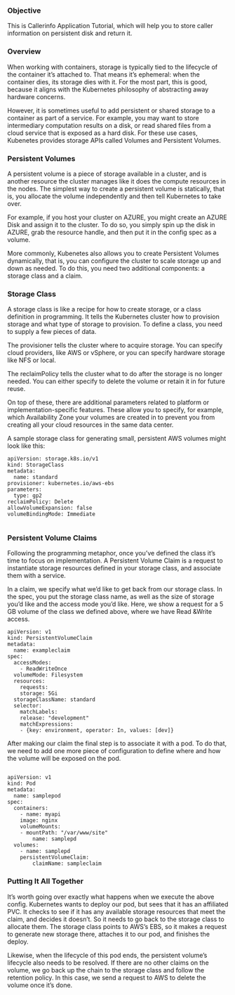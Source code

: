 ### Objective

This is Callerinfo Application Tutorial, which will help you to store caller information on persistent disk and return it.

### Overview

When working with containers, storage is typically tied to the lifecycle of the container it’s attached to. That means it’s ephemeral: when the container dies, its storage dies with it. For the most part, this is good, because it aligns with the Kubernetes philosophy of abstracting away hardware concerns.

However, it is sometimes useful to add persistent or shared storage to a container as part of a service. For example, you may want to store intermediary computation results on a disk, or read shared files from a cloud service that is exposed as a hard disk. For these use cases, Kubenetes provides storage APIs called Volumes and Persistent Volumes.

### Persistent Volumes

A persistent volume is a piece of storage available in a cluster, and is another resource the cluster manages like it does the compute resources in the nodes. The simplest way to create a persistent volume is statically, that is, you allocate the volume independently and then tell Kubernetes to take over. 

For example, if you host your cluster on AZURE, you might create an AZURE Disk and assign it to the cluster. To do so, you simply spin up the disk in AZURE, grab the resource handle, and then put it in the config spec as a volume.

More commonly, Kubenetes also allows you to create Persistent Volumes dynamically, that is, you can configure the cluster to scale storage up and down as needed. To do this, you need two additional components: a storage class and a claim.


### Storage Class

A storage class is like a recipe for how to create storage, or a class definition in programming. It tells the Kubernetes cluster how to provision storage and what type of storage to provision. To define a class, you need to supply a few pieces of data.

The provisioner tells the cluster where to acquire storage. You can specify cloud providers, like AWS or vSphere, or you can specify hardware storage like NFS or local. 

The reclaimPolicy tells the cluster what to do after the storage is no longer needed. You can either specify to delete the volume or retain it in for future reuse.

On top of these, there are additional parameters related to platform or implementation-specific features. These allow you to specify, for example, which Availability Zone your volumes are created in to prevent you from creating all your cloud resources in the same data center.

A sample storage class for generating small, persistent AWS volumes might look like this:

```
apiVersion: storage.k8s.io/v1
kind: StorageClass
metadata:
  name: standard
provisioner: kubernetes.io/aws-ebs
parameters:
  type: gp2
reclaimPolicy: Delete
allowVolumeExpansion: false
volumeBindingMode: Immediate


```

### Persistent Volume Claims

Following the programming metaphor, once you’ve defined the class it’s time to focus on implementation. A Persistent Volume Claim is a request to instantiate storage resources defined in your storage class, and associate them with a service.

In a claim, we specify what we’d like to get back from our storage class. In the spec, you put the storage class name, as well as the size of storage you’d like and the access mode you’d like. Here, we show a request for a 5 GB volume of the class we defined above, where we have Read &Write access.


```
apiVersion: v1
kind: PersistentVolumeClaim
metadata:
  name: exampleclaim
spec:
  accessModes:
	- ReadWriteOnce
  volumeMode: Filesystem
  resources:
	requests:
  	storage: 5Gi
  storageClassName: standard
  selector:
	matchLabels:
  	release: "development"
	matchExpressions:
  	- {key: environment, operator: In, values: [dev]}

```

After making our claim the final step is to associate it with a pod. To do that, we need to add one more piece of configuration to define where and how the volume will be exposed on the pod. 

```

apiVersion: v1
kind: Pod
metadata:
  name: samplepod
spec:
  containers:
	- name: myapi
  	image: nginx
  	volumeMounts:
  	- mountPath: "/var/www/site"
    	name: samplepd
  volumes:
	- name: samplepd
  	persistentVolumeClaim:
    	claimName: sampleclaim

```

### Putting It All Together

It’s worth going over exactly what happens when we execute the above config. Kubernetes wants to deploy our pod, but sees that it has an affiliated PVC. It checks to see if it has any available storage resources that meet the claim, and decides it doesn’t. So it needs to go back to the storage class to allocate them. The storage class points to AWS’s EBS, so it makes a request to generate new storage there, attaches it to our pod, and finishes the deploy.

Likewise, when the lifecycle of this pod ends, the persistent volume’s lifecycle also needs to be resolved. If there are no other claims on the volume, we go back up the chain to the storage class and follow the retention policy. In this case, we send a request to AWS to delete the volume once it’s done.

